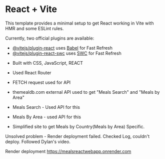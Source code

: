 # React + Vite

This template provides a minimal setup to get React working in Vite with HMR and some ESLint rules.

Currently, two official plugins are available:

- [@vitejs/plugin-react](https://github.com/vitejs/vite-plugin-react/blob/main/packages/plugin-react/README.md) uses [Babel](https://babeljs.io/) for Fast Refresh
- [@vitejs/plugin-react-swc](https://github.com/vitejs/vite-plugin-react-swc) uses [SWC](https://swc.rs/) for Fast Refresh


+ Built with CSS, JavaScript, REACT
 
+ Used React Router

+ FETCH request used for API

+ themealdb.com external API used to get "Meals Search" and "Meals by Area"

+ Meals Search - Used API for this

+ Meals By Area - used API for this

+ Simplified site to get Meals by Country(Meals by Area) Specific. 

Unsolved problem - Render deployment failed. Checked Log, couldn't deploy. Followed Dylan's video.

Render deployment
https://mealsreactwebapp.onrender.com

